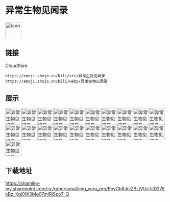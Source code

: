 # 异常生物见闻录
<img src="https://emoji.shojo.cn/bili/src/异常生物见闻录/icon.png" width="50" height="50" alt="icon">

## 链接
Cloudflare:
```
https://emoji.shojo.cn/bili/src/异常生物见闻录
https://emoji.shojo.cn/bili/webp/异常生物见闻录
```
## 展示
<img src="https://emoji.shojo.cn/bili/src/异常生物见闻录/异常生物见闻录-good.png" width="50" height="50" alt="异常生物见闻录-good"><img src="https://emoji.shojo.cn/bili/src/异常生物见闻录/异常生物见闻录-不信任.png" width="50" height="50" alt="异常生物见闻录-不信任"><img src="https://emoji.shojo.cn/bili/src/异常生物见闻录/异常生物见闻录-财迷.png" width="50" height="50" alt="异常生物见闻录-财迷"><img src="https://emoji.shojo.cn/bili/src/异常生物见闻录/异常生物见闻录-嘲讽.png" width="50" height="50" alt="异常生物见闻录-嘲讽"><img src="https://emoji.shojo.cn/bili/src/异常生物见闻录/异常生物见闻录-痴呆.png" width="50" height="50" alt="异常生物见闻录-痴呆"><img src="https://emoji.shojo.cn/bili/src/异常生物见闻录/异常生物见闻录-憧憬.png" width="50" height="50" alt="异常生物见闻录-憧憬"><img src="https://emoji.shojo.cn/bili/src/异常生物见闻录/异常生物见闻录-道德标兵.png" width="50" height="50" alt="异常生物见闻录-道德标兵"><img src="https://emoji.shojo.cn/bili/src/异常生物见闻录/异常生物见闻录-抵死不从.png" width="50" height="50" alt="异常生物见闻录-抵死不从"><img src="https://emoji.shojo.cn/bili/src/异常生物见闻录/异常生物见闻录-发现食物.png" width="50" height="50" alt="异常生物见闻录-发现食物"><img src="https://emoji.shojo.cn/bili/src/异常生物见闻录/异常生物见闻录-奸笑.png" width="50" height="50" alt="异常生物见闻录-奸笑"><img src="https://emoji.shojo.cn/bili/src/异常生物见闻录/异常生物见闻录-绝望.png" width="50" height="50" alt="异常生物见闻录-绝望"><img src="https://emoji.shojo.cn/bili/src/异常生物见闻录/异常生物见闻录-开心.png" width="50" height="50" alt="异常生物见闻录-开心"><img src="https://emoji.shojo.cn/bili/src/异常生物见闻录/异常生物见闻录-困倦.png" width="50" height="50" alt="异常生物见闻录-困倦"><img src="https://emoji.shojo.cn/bili/src/异常生物见闻录/异常生物见闻录-冷汗.png" width="50" height="50" alt="异常生物见闻录-冷汗"><img src="https://emoji.shojo.cn/bili/src/异常生物见闻录/异常生物见闻录-凉凉.png" width="50" height="50" alt="异常生物见闻录-凉凉"><img src="https://emoji.shojo.cn/bili/src/异常生物见闻录/异常生物见闻录-萌.png" width="50" height="50" alt="异常生物见闻录-萌"><img src="https://emoji.shojo.cn/bili/src/异常生物见闻录/异常生物见闻录-请闭嘴.png" width="50" height="50" alt="异常生物见闻录-请闭嘴"><img src="https://emoji.shojo.cn/bili/src/异常生物见闻录/异常生物见闻录-帅醒.png" width="50" height="50" alt="异常生物见闻录-帅醒"><img src="https://emoji.shojo.cn/bili/src/异常生物见闻录/异常生物见闻录-无语.png" width="50" height="50" alt="异常生物见闻录-无语"><img src="https://emoji.shojo.cn/bili/src/异常生物见闻录/异常生物见闻录-装傻.png" width="50" height="50" alt="异常生物见闻录-装傻"><img src="https://emoji.shojo.cn/bili/src/异常生物见闻录/异常生物见闻录-装文静.png" width="50" height="50" alt="异常生物见闻录-装文静">

## 下载地址

https://shamiko-my.sharepoint.com/:u:/g/personal/img_yuru_pro/EbyGhRJcjZBLiVUc7JD27EkBz_Kqj0W3Mg07mlRiSpo7-Q